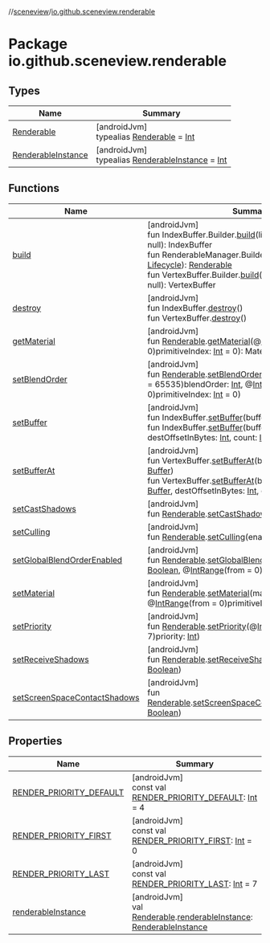//[sceneview](../../index.md)/[io.github.sceneview.renderable](index.md)

# Package io.github.sceneview.renderable

## Types

| Name | Summary |
|---|---|
| [Renderable](index.md#286838466%2FClasslikes%2F-1571379623) | [androidJvm]<br>typealias [Renderable](index.md#286838466%2FClasslikes%2F-1571379623) = [Int](https://kotlinlang.org/api/latest/jvm/stdlib/kotlin/-int/index.html) |
| [RenderableInstance](index.md#841054893%2FClasslikes%2F-1571379623) | [androidJvm]<br>typealias [RenderableInstance](index.md#841054893%2FClasslikes%2F-1571379623) = [Int](https://kotlinlang.org/api/latest/jvm/stdlib/kotlin/-int/index.html) |

## Functions

| Name | Summary |
|---|---|
| [build](build.md) | [androidJvm]<br>fun IndexBuffer.Builder.[build](build.md)(lifecycle: [Lifecycle](https://developer.android.com/reference/kotlin/androidx/lifecycle/Lifecycle.html)? = null): IndexBuffer<br>fun RenderableManager.Builder.[build](build.md)(lifecycle: [Lifecycle](https://developer.android.com/reference/kotlin/androidx/lifecycle/Lifecycle.html)): [Renderable](index.md#286838466%2FClasslikes%2F-1571379623)<br>fun VertexBuffer.Builder.[build](build.md)(lifecycle: [Lifecycle](https://developer.android.com/reference/kotlin/androidx/lifecycle/Lifecycle.html)? = null): VertexBuffer |
| [destroy](destroy.md) | [androidJvm]<br>fun IndexBuffer.[destroy](destroy.md)()<br>fun VertexBuffer.[destroy](destroy.md)() |
| [getMaterial](get-material.md) | [androidJvm]<br>fun [Renderable](index.md#286838466%2FClasslikes%2F-1571379623).[getMaterial](get-material.md)(@[IntRange](https://developer.android.com/reference/kotlin/androidx/annotation/IntRange.html)(from = 0)primitiveIndex: [Int](https://kotlinlang.org/api/latest/jvm/stdlib/kotlin/-int/index.html) = 0): MaterialInstance |
| [setBlendOrder](set-blend-order.md) | [androidJvm]<br>fun [Renderable](index.md#286838466%2FClasslikes%2F-1571379623).[setBlendOrder](set-blend-order.md)(@[IntRange](https://developer.android.com/reference/kotlin/androidx/annotation/IntRange.html)(from = 0, to = 65535)blendOrder: [Int](https://kotlinlang.org/api/latest/jvm/stdlib/kotlin/-int/index.html), @[IntRange](https://developer.android.com/reference/kotlin/androidx/annotation/IntRange.html)(from = 0)primitiveIndex: [Int](https://kotlinlang.org/api/latest/jvm/stdlib/kotlin/-int/index.html) = 0) |
| [setBuffer](set-buffer.md) | [androidJvm]<br>fun IndexBuffer.[setBuffer](set-buffer.md)(buffer: [Buffer](https://developer.android.com/reference/kotlin/java/nio/Buffer.html))<br>fun IndexBuffer.[setBuffer](set-buffer.md)(buffer: [Buffer](https://developer.android.com/reference/kotlin/java/nio/Buffer.html), destOffsetInBytes: [Int](https://kotlinlang.org/api/latest/jvm/stdlib/kotlin/-int/index.html), count: [Int](https://kotlinlang.org/api/latest/jvm/stdlib/kotlin/-int/index.html)) |
| [setBufferAt](set-buffer-at.md) | [androidJvm]<br>fun VertexBuffer.[setBufferAt](set-buffer-at.md)(bufferIndex: [Int](https://kotlinlang.org/api/latest/jvm/stdlib/kotlin/-int/index.html), buffer: [Buffer](https://developer.android.com/reference/kotlin/java/nio/Buffer.html))<br>fun VertexBuffer.[setBufferAt](set-buffer-at.md)(bufferIndex: [Int](https://kotlinlang.org/api/latest/jvm/stdlib/kotlin/-int/index.html), buffer: [Buffer](https://developer.android.com/reference/kotlin/java/nio/Buffer.html), destOffsetInBytes: [Int](https://kotlinlang.org/api/latest/jvm/stdlib/kotlin/-int/index.html), count: [Int](https://kotlinlang.org/api/latest/jvm/stdlib/kotlin/-int/index.html)) |
| [setCastShadows](set-cast-shadows.md) | [androidJvm]<br>fun [Renderable](index.md#286838466%2FClasslikes%2F-1571379623).[setCastShadows](set-cast-shadows.md)(enabled: [Boolean](https://kotlinlang.org/api/latest/jvm/stdlib/kotlin/-boolean/index.html)) |
| [setCulling](set-culling.md) | [androidJvm]<br>fun [Renderable](index.md#286838466%2FClasslikes%2F-1571379623).[setCulling](set-culling.md)(enabled: [Boolean](https://kotlinlang.org/api/latest/jvm/stdlib/kotlin/-boolean/index.html)) |
| [setGlobalBlendOrderEnabled](set-global-blend-order-enabled.md) | [androidJvm]<br>fun [Renderable](index.md#286838466%2FClasslikes%2F-1571379623).[setGlobalBlendOrderEnabled](set-global-blend-order-enabled.md)(enabled: [Boolean](https://kotlinlang.org/api/latest/jvm/stdlib/kotlin/-boolean/index.html), @[IntRange](https://developer.android.com/reference/kotlin/androidx/annotation/IntRange.html)(from = 0)primitiveIndex: [Int](https://kotlinlang.org/api/latest/jvm/stdlib/kotlin/-int/index.html) = 0) |
| [setMaterial](set-material.md) | [androidJvm]<br>fun [Renderable](index.md#286838466%2FClasslikes%2F-1571379623).[setMaterial](set-material.md)(material: MaterialInstance, @[IntRange](https://developer.android.com/reference/kotlin/androidx/annotation/IntRange.html)(from = 0)primitiveIndex: [Int](https://kotlinlang.org/api/latest/jvm/stdlib/kotlin/-int/index.html) = 0) |
| [setPriority](set-priority.md) | [androidJvm]<br>fun [Renderable](index.md#286838466%2FClasslikes%2F-1571379623).[setPriority](set-priority.md)(@[IntRange](https://developer.android.com/reference/kotlin/androidx/annotation/IntRange.html)(from = 0, to = 7)priority: [Int](https://kotlinlang.org/api/latest/jvm/stdlib/kotlin/-int/index.html)) |
| [setReceiveShadows](set-receive-shadows.md) | [androidJvm]<br>fun [Renderable](index.md#286838466%2FClasslikes%2F-1571379623).[setReceiveShadows](set-receive-shadows.md)(enabled: [Boolean](https://kotlinlang.org/api/latest/jvm/stdlib/kotlin/-boolean/index.html)) |
| [setScreenSpaceContactShadows](set-screen-space-contact-shadows.md) | [androidJvm]<br>fun [Renderable](index.md#286838466%2FClasslikes%2F-1571379623).[setScreenSpaceContactShadows](set-screen-space-contact-shadows.md)(enabled: [Boolean](https://kotlinlang.org/api/latest/jvm/stdlib/kotlin/-boolean/index.html)) |

## Properties

| Name | Summary |
|---|---|
| [RENDER_PRIORITY_DEFAULT](-r-e-n-d-e-r_-p-r-i-o-r-i-t-y_-d-e-f-a-u-l-t.md) | [androidJvm]<br>const val [RENDER_PRIORITY_DEFAULT](-r-e-n-d-e-r_-p-r-i-o-r-i-t-y_-d-e-f-a-u-l-t.md): [Int](https://kotlinlang.org/api/latest/jvm/stdlib/kotlin/-int/index.html) = 4 |
| [RENDER_PRIORITY_FIRST](-r-e-n-d-e-r_-p-r-i-o-r-i-t-y_-f-i-r-s-t.md) | [androidJvm]<br>const val [RENDER_PRIORITY_FIRST](-r-e-n-d-e-r_-p-r-i-o-r-i-t-y_-f-i-r-s-t.md): [Int](https://kotlinlang.org/api/latest/jvm/stdlib/kotlin/-int/index.html) = 0 |
| [RENDER_PRIORITY_LAST](-r-e-n-d-e-r_-p-r-i-o-r-i-t-y_-l-a-s-t.md) | [androidJvm]<br>const val [RENDER_PRIORITY_LAST](-r-e-n-d-e-r_-p-r-i-o-r-i-t-y_-l-a-s-t.md): [Int](https://kotlinlang.org/api/latest/jvm/stdlib/kotlin/-int/index.html) = 7 |
| [renderableInstance](renderable-instance.md) | [androidJvm]<br>val [Renderable](index.md#286838466%2FClasslikes%2F-1571379623).[renderableInstance](renderable-instance.md): [RenderableInstance](index.md#841054893%2FClasslikes%2F-1571379623) |
